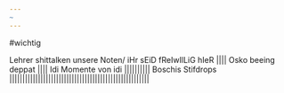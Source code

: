 ```yaml
---
~
---
```

#wichtig

Lehrer shittalken unsere Noten/ iHr sEiD fReIwIlLiG hIeR
||||
Osko beeing deppat
||||
Idi Momente von idi
||||||||||
Boschis Stifdrops
||||||||||||||||||||||||||||||||||||||||||||||||||||||
